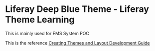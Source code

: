 # Liferay Deep Blue Theme - Liferay Theme Learning

This is mainly used for FMS System POC

This is the reference [Creating Themes and Layout Development Guide](https://www.liferay.com/documentation/liferay-portal/6.2/development/-/ai/creating-themes-and-layout-templates-liferay-portal-6-2-dev-guide-09-en)
